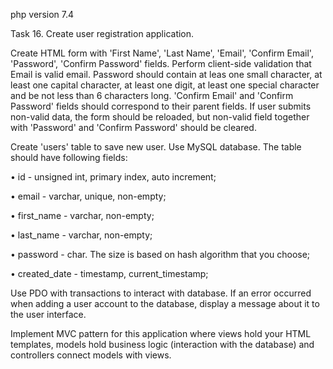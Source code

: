 php version 7.4

Task 16. Create user registration application.

Create HTML form with 'First Name', 'Last Name', 'Email', 'Confirm Email', 'Password', 'Confirm Password' fields. Perform client-side validation that Email is valid email. Password should contain at leas one small character, at least one capital character, at least one digit, at least one special character and be not less than 6 characters long. 'Confirm Email' and 'Confirm Password' fields should correspond to their parent fields. If user submits non-valid data, the form should be reloaded, but non-valid field together with 'Password' and 'Confirm Password' should be cleared.

Create 'users' table to save new user. Use MySQL database. The table should have following fields:

• id - unsigned int, primary index, auto increment;

• email - varchar, unique, non-empty;

• first_name - varchar, non-empty;

• last_name - varchar, non-empty;

• password - char. The size is based on hash algorithm that you choose;

• created_date - timestamp, current_timestamp;

Use PDO with transactions to interact with database. If an error occurred when adding a user account to the database, display a message about it to the user interface.

Implement MVC pattern for this application where views hold your HTML templates, models hold business logic (interaction with the database) and controllers connect models with views.
